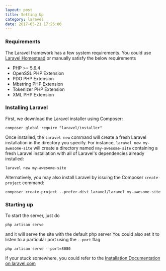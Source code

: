```yaml
---
layout: post
title: Setting Up
category: laravel
date: 2017-05-21 17:25:00
---
```

### Requirements  
The Laravel framework has a few system requirements. You could use [Laravel Homestead](https://laravel.com/docs/5.4/homestead) or manually satisfy the below requirements
- PHP >= 5.6.4
- OpenSSL PHP Extension
- PDO PHP Extension
- Mbstring PHP Extension
- Tokenizer PHP Extension
- XML PHP Extension
### Installing Laravel  
First, we download the Laravel installer using Composer:
```shell
composer global require "laravel/installer"
```
Once installed, the `laravel new` command will create a fresh Laravel installation in the directory you specify. For instance, `laravel new my-awesome-site` will create a directory named `nmy-awesome-site` containing a fresh Laravel installation with all of Laravel's dependencies already installed:
```shell
laravel new my-awesome-site
```
Alternatively, you may also install Laravel by issuing the Composer `create-project` command:
```shell
composer create-project --prefer-dist laravel/laravel my-awesome-site
```

### Starting up
To start the server, just do
```shell
php artisan serve
```
and it will serve the site with the default php server
You could also set it to listen to a particular port using the `--port` flag
```shell
php artisan serve --port=8080
```

If your stuck somewhere, you could refer to the [Installation Documentation on laravel.com](https://laravel.com/docs/5.4/installation)
